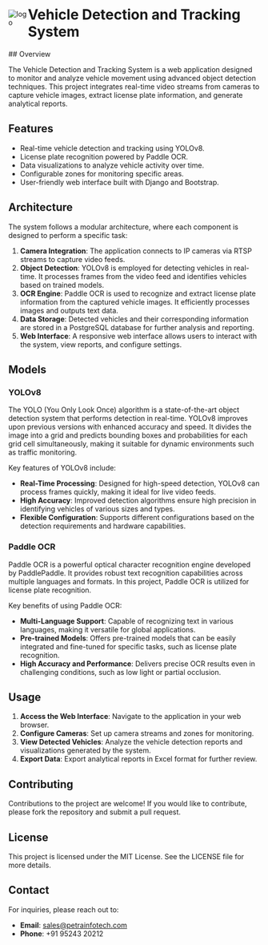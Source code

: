 <div style="display: flex; align-items: center;">
    <img src="https://github.com/user-attachments/assets/3f9cc2b8-307c-491f-bdb0-5d1755aa09f5" alt="logo">
    <h1>Vehicle Detection and Tracking System</h1>
</div>
## Overview

The Vehicle Detection and Tracking System is a web application designed to monitor and analyze vehicle movement using advanced object detection techniques. This project integrates real-time video streams from cameras to capture vehicle images, extract license plate information, and generate analytical reports.

## Features

- Real-time vehicle detection and tracking using YOLOv8.
- License plate recognition powered by Paddle OCR.
- Data visualizations to analyze vehicle activity over time.
- Configurable zones for monitoring specific areas.
- User-friendly web interface built with Django and Bootstrap.

## Architecture

The system follows a modular architecture, where each component is designed to perform a specific task:

1. **Camera Integration**: The application connects to IP cameras via RTSP streams to capture video feeds.
2. **Object Detection**: YOLOv8 is employed for detecting vehicles in real-time. It processes frames from the video feed and identifies vehicles based on trained models.
3. **OCR Engine**: Paddle OCR is used to recognize and extract license plate information from the captured vehicle images. It efficiently processes images and outputs text data.
4. **Data Storage**: Detected vehicles and their corresponding information are stored in a PostgreSQL database for further analysis and reporting.
5. **Web Interface**: A responsive web interface allows users to interact with the system, view reports, and configure settings.

## Models

### YOLOv8

The YOLO (You Only Look Once) algorithm is a state-of-the-art object detection system that performs detection in real-time. YOLOv8 improves upon previous versions with enhanced accuracy and speed. It divides the image into a grid and predicts bounding boxes and probabilities for each grid cell simultaneously, making it suitable for dynamic environments such as traffic monitoring.

Key features of YOLOv8 include:

- **Real-Time Processing**: Designed for high-speed detection, YOLOv8 can process frames quickly, making it ideal for live video feeds.
- **High Accuracy**: Improved detection algorithms ensure high precision in identifying vehicles of various sizes and types.
- **Flexible Configuration**: Supports different configurations based on the detection requirements and hardware capabilities.

### Paddle OCR

Paddle OCR is a powerful optical character recognition engine developed by PaddlePaddle. It provides robust text recognition capabilities across multiple languages and formats. In this project, Paddle OCR is utilized for license plate recognition.

Key benefits of using Paddle OCR:

- **Multi-Language Support**: Capable of recognizing text in various languages, making it versatile for global applications.
- **Pre-trained Models**: Offers pre-trained models that can be easily integrated and fine-tuned for specific tasks, such as license plate recognition.
- **High Accuracy and Performance**: Delivers precise OCR results even in challenging conditions, such as low light or partial occlusion.

## Usage

1. **Access the Web Interface**: Navigate to the application in your web browser.
2. **Configure Cameras**: Set up camera streams and zones for monitoring.
3. **View Detected Vehicles**: Analyze the vehicle detection reports and visualizations generated by the system.
4. **Export Data**: Export analytical reports in Excel format for further review.

## Contributing

Contributions to the project are welcome! If you would like to contribute, please fork the repository and submit a pull request.

## License

This project is licensed under the MIT License. See the LICENSE file for more details.

## Contact

For inquiries, please reach out to:
- **Email**: sales@petrainfotech.com
- **Phone**: +91 95243 20212
